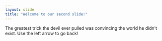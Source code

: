 ```yaml
---
layout: slide
title: "Welcome to our second slide!"
---
```

The greatest trick the devil ever pulled was convincing the world he didn't exist.
Use the left arrow to go back!
